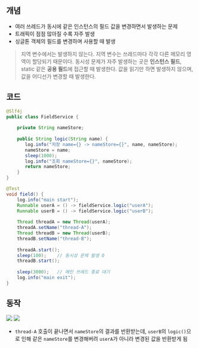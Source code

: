## 개념
- 여러 쓰레드가 동시에 같은 인스턴스의 필드 값을 변경하면서 발생하는 문제
- 트래픽이 점점 많아질 수록 자주 발생
- 싱글톤 객체의 필드를 변경하며 사용할 때 발생

> 지역 변수에서는 발생하지 않는다. 지역 변수는 쓰레드마다 각각 다른 메모리 영역이 할당되기 때문이다.
> 동시성 문제가 자주 발생하는 곳은 **인스턴스 필드**, static 같은 **공용 필드**에 접근할 때 발생한다.
> 값을 읽기만 하면 발생하지 않으며, 값을 어디선가 변경할 때 발생한다.
## 코드
```java
@Slf4j  
public class FieldService {  
  
    private String nameStore;  
  
    public String logic(String name) {  
       log.info("저장 name={} -> nameStore={}", name, nameStore);  
       nameStore = name;  
       sleep(1000);  
       log.info("조회 nameStore={}", nameStore);  
       return nameStore;  
    }
}
```
```java
@Test  
void field() {  
    log.info("main start");  
    Runnable userA = () -> fieldService.logic("userA");  
    Runnable userB = () -> fieldService.logic("userB");  
  
    Thread threadA = new Thread(userA);  
    threadA.setName("thread-A");  
    Thread threadB = new Thread(userB);  
    threadB.setName("thread-B");  
  
    threadA.start();  
    sleep(100);    // 동시성 문제 발생 O    
    threadB.start();  
  
    sleep(3000);   // 메인 쓰레드 종료 대기  
    log.info("main exit");  
}
```
## 동작
![](https://i.imgur.com/YA7A3Uh.png)
![](https://i.imgur.com/ToNjW61.png)
- `thread-A` 호출이 끝나면서 `nameStore`의 결과를 반환받는데, `userB`의 `logic()`으로 인해 같은 `nameStore`를 변경해버려 `userA`가 아니라 변경된 값을 반환받게 됨